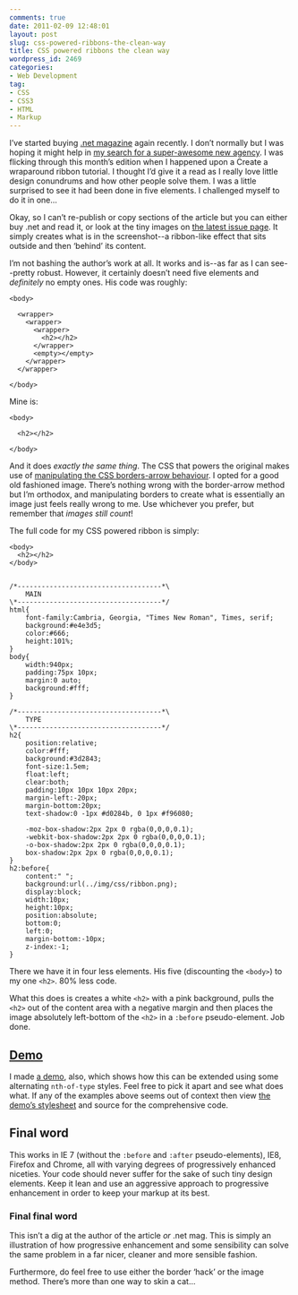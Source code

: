 ```yaml
---
comments: true
date: 2011-02-09 12:48:01
layout: post
slug: css-powered-ribbons-the-clean-way
title: CSS powered ribbons the clean way
wordpress_id: 2469
categories:
- Web Development
tag:
- CSS
- CSS3
- HTML
- Markup
---
```


I’ve started buying [.net magazine](http://www.netmag.co.uk/) again recently. I don’t normally but I was hoping it might help in [my search for a super-awesome new agency](http://csswizardry.com/2011/02/hire-me/). I was flicking through this month’s edition when I happened upon a Create a wraparound ribbon tutorial. I thought I’d give it a read as I really love little design conundrums and how other people solve them. I was a little surprised to see it had been done in five elements. I challenged myself to do it in one...

Okay, so I can’t re-publish or copy sections of the article but you can either buy .net and read it, or look at the tiny images on [the latest issue page](http://www.netmag.co.uk/zine/latest-issue/issue-212). It simply creates what is in the screenshot--a ribbon-like effect that sits outside and then ‘behind’ its content.

I’m not bashing the author’s work at all. It works and is--as far as I can see--pretty robust. However, it certainly doesn’t need five elements and _definitely_ no empty ones. His code was roughly:

    <body>
    
      <wrapper>
        <wrapper>
          <wrapper>
            <h2></h2>
          </wrapper>
          <empty></empty>
        </wrapper>
      </wrapper>
    
    </body>

Mine is:

    <body>
    
      <h2></h2>
    
    </body>

And it does _exactly the same thing_. The CSS that powers the original makes use of [manipulating the CSS borders-arrow behaviour](http://jonrohan.me/guide/css/creating-triangles-in-css/). I opted for a good old fashioned image. There’s nothing wrong with the border-arrow method but I’m orthodox, and manipulating borders to create what is essentially an image just feels really wrong to me. Use whichever you prefer, but remember that _images still count_!

The full code for my CSS powered ribbon is simply:

    <body>
      <h2></h2>
    </body>
    
    
    /*------------------------------------*\
    	MAIN
    \*------------------------------------*/
    html{
    	font-family:Cambria, Georgia, "Times New Roman", Times, serif;
    	background:#e4e3d5;
    	color:#666;
    	height:101%;
    }
    body{
    	width:940px;
    	padding:75px 10px;
    	margin:0 auto;
    	background:#fff;
    }
    
    /*------------------------------------*\
    	TYPE
    \*------------------------------------*/
    h2{
    	position:relative;
    	color:#fff;
    	background:#3d2843;
    	font-size:1.5em;
    	float:left;
    	clear:both;
    	padding:10px 10px 10px 20px;
    	margin-left:-20px;
    	margin-bottom:20px;
    	text-shadow:0 -1px #d0284b, 0 1px #f96080;
    	
    	-moz-box-shadow:2px 2px 0 rgba(0,0,0,0.1);
    	-webkit-box-shadow:2px 2px 0 rgba(0,0,0,0.1);
    	-o-box-shadow:2px 2px 0 rgba(0,0,0,0.1);
    	box-shadow:2px 2px 0 rgba(0,0,0,0.1);
    }
    h2:before{
    	content:" ";
    	background:url(../img/css/ribbon.png);
    	display:block;
    	width:10px;
    	height:10px;
    	position:absolute;
    	bottom:0;
    	left:0;
    	margin-bottom:-10px;
    	z-index:-1;
    }

There we have it in four less elements. His five (discounting the `<body>`) to my one `<h2>`. 80% less code.

What this does is creates a white `<h2>` with a pink background, pulls the `<h2>` out of the content area with a negative margin and then places the image absolutely left-bottom of the `<h2>` in a `:before` pseudo-element. Job done.

## [Demo](/demos/css-powered-ribbons/)

I made [a demo](/demos/css-powered-ribbons/), also, which shows how this can be extended using some alternating `nth-of-type` styles. Feel free to pick it apart and see what does what. If any of the examples above seems out of context then view [the demo’s stylesheet](http://csswizardry.com/demos/css-powered-ribbons/css/style.css) and source for the comprehensive code.

## Final word

This works in IE 7 (without the `:before` and `:after` pseudo-elements), IE8, Firefox and Chrome, all with varying degrees of progressively enhanced niceties. Your code should never suffer for the sake of such tiny design elements. Keep it lean and use an aggressive approach to progressive enhancement in order to keep your markup at its best.

### Final final word

This isn’t a dig at the author of the article _or_ .net mag. This is simply an illustration of how progressive enhancement and some sensibility can solve the same problem in a far nicer, cleaner and more sensible fashion.

Furthermore, do feel free to use either the border ‘hack’ or the image method. There’s more than one way to skin a cat...

